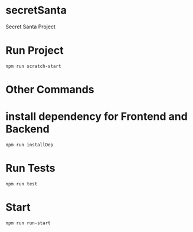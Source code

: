 # secretSanta
Secret Santa Project

# Run Project 
```
npm run scratch-start
```
# Other Commands
# install dependency for Frontend and Backend
```
npm run installDep
```
# Run Tests 
```
npm run test
```
# Start 
```
npm run run-start
```
